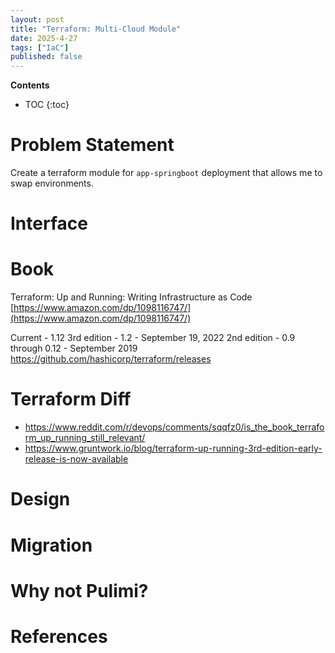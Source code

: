 ```yaml
---
layout: post
title: "Terraform: Multi-Cloud Module"
date: 2025-4-27
tags: ["IaC"]
published: false
---
```


**Contents**
* TOC
{:toc}

# Problem Statement

Create a terraform module for `app-springboot` deployment that allows me to swap environments.

# Interface

# Book

Terraform: Up and Running: Writing Infrastructure as Code
[https://www.amazon.com/dp/1098116747/](https://www.amazon.com/dp/1098116747/)

Current - 1.12
3rd edition - 1.2 - September 19, 2022
2nd edition - 0.9 through 0.12 - September 2019
https://github.com/hashicorp/terraform/releases

# Terraform Diff

* https://www.reddit.com/r/devops/comments/sqqfz0/is_the_book_terraform_up_running_still_relevant/
* https://www.gruntwork.io/blog/terraform-up-running-3rd-edition-early-release-is-now-available

# Design


# Migration


# Why not Pulimi?

# References
[^1]: [][]